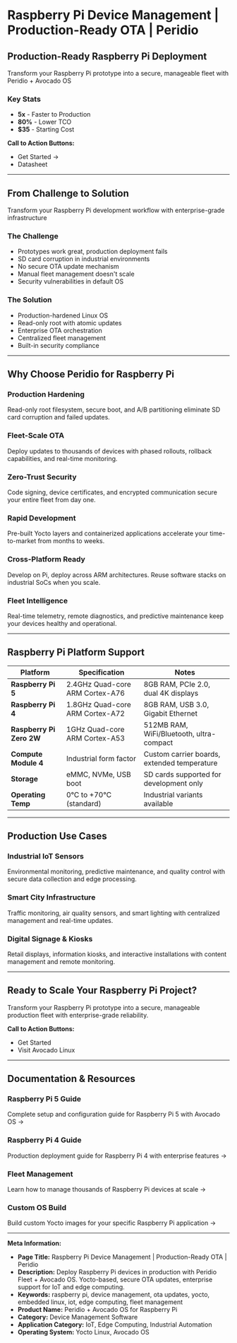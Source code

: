 # Raspberry Pi Device Management | Production-Ready OTA | Peridio

## Production-Ready Raspberry Pi Deployment

Transform your Raspberry Pi prototype into a secure, manageable fleet with Peridio + Avocado OS

### Key Stats
- **5x** - Faster to Production
- **80%** - Lower TCO
- **$35** - Starting Cost

**Call to Action Buttons:**
- Get Started →
- Datasheet

---

## From Challenge to Solution
Transform your Raspberry Pi development workflow with enterprise-grade infrastructure

### The Challenge
- Prototypes work great, production deployment fails
- SD card corruption in industrial environments
- No secure OTA update mechanism
- Manual fleet management doesn't scale
- Security vulnerabilities in default OS

### The Solution
- Production-hardened Linux OS
- Read-only root with atomic updates
- Enterprise OTA orchestration
- Centralized fleet management
- Built-in security compliance

---

## Why Choose Peridio for Raspberry Pi

### Production Hardening
Read-only root filesystem, secure boot, and A/B partitioning eliminate SD card corruption and failed updates.

### Fleet-Scale OTA
Deploy updates to thousands of devices with phased rollouts, rollback capabilities, and real-time monitoring.

### Zero-Trust Security
Code signing, device certificates, and encrypted communication secure your entire fleet from day one.

### Rapid Development
Pre-built Yocto layers and containerized applications accelerate your time-to-market from months to weeks.

### Cross-Platform Ready
Develop on Pi, deploy across ARM architectures. Reuse software stacks on industrial SoCs when you scale.

### Fleet Intelligence
Real-time telemetry, remote diagnostics, and predictive maintenance keep your devices healthy and operational.

---

## Raspberry Pi Platform Support

| Platform | Specification | Notes |
|----------|---------------|-------|
| **Raspberry Pi 5** | 2.4GHz Quad-core ARM Cortex-A76 | 8GB RAM, PCIe 2.0, dual 4K displays |
| **Raspberry Pi 4** | 1.8GHz Quad-core ARM Cortex-A72 | 8GB RAM, USB 3.0, Gigabit Ethernet |
| **Raspberry Pi Zero 2W** | 1GHz Quad-core ARM Cortex-A53 | 512MB RAM, WiFi/Bluetooth, ultra-compact |
| **Compute Module 4** | Industrial form factor | Custom carrier boards, extended temperature |
| **Storage** | eMMC, NVMe, USB boot | SD cards supported for development only |
| **Operating Temp** | 0°C to +70°C (standard) | Industrial variants available |

---

## Production Use Cases

### Industrial IoT Sensors
Environmental monitoring, predictive maintenance, and quality control with secure data collection and edge processing.

### Smart City Infrastructure
Traffic monitoring, air quality sensors, and smart lighting with centralized management and real-time updates.

### Digital Signage & Kiosks
Retail displays, information kiosks, and interactive installations with content management and remote monitoring.

---

## Ready to Scale Your Raspberry Pi Project?

Transform your Raspberry Pi prototype into a secure, manageable production fleet with enterprise-grade reliability.

**Call to Action Buttons:**
- Get Started
- Visit Avocado Linux

---

## Documentation & Resources

### Raspberry Pi 5 Guide
Complete setup and configuration guide for Raspberry Pi 5 with Avocado OS →

### Raspberry Pi 4 Guide
Production deployment guide for Raspberry Pi 4 with enterprise features →

### Fleet Management
Learn how to manage thousands of Raspberry Pi devices at scale →

### Custom OS Build
Build custom Yocto images for your specific Raspberry Pi application →

---

**Meta Information:**
- **Page Title:** Raspberry Pi Device Management | Production-Ready OTA | Peridio
- **Description:** Deploy Raspberry Pi devices in production with Peridio Fleet + Avocado OS. Yocto-based, secure OTA updates, enterprise support for IoT and edge computing.
- **Keywords:** raspberry pi, device management, ota updates, yocto, embedded linux, iot, edge computing, fleet management
- **Product Name:** Peridio + Avocado OS for Raspberry Pi
- **Category:** Device Management Software
- **Application Category:** IoT, Edge Computing, Industrial Automation
- **Operating System:** Yocto Linux, Avocado OS